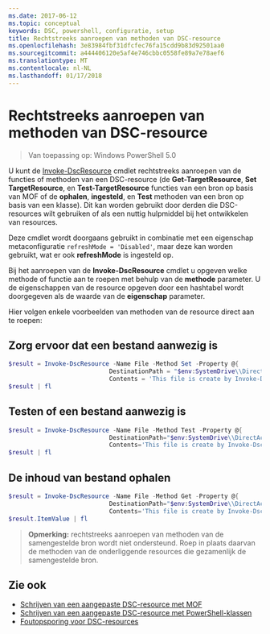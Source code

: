 ```yaml
---
ms.date: 2017-06-12
ms.topic: conceptual
keywords: DSC, powershell, configuratie, setup
title: Rechtstreeks aanroepen van methoden van DSC-resource
ms.openlocfilehash: 3e83984fbf31dfcfec76fa15cdd9b83d92501aa0
ms.sourcegitcommit: a444406120e5af4e746cbbc0558fe89a7e78aef6
ms.translationtype: MT
ms.contentlocale: nl-NL
ms.lasthandoff: 01/17/2018
---
```

# <a name="calling-dsc-resource-methods-directly"></a>Rechtstreeks aanroepen van methoden van DSC-resource

>Van toepassing op: Windows PowerShell 5.0

U kunt de [Invoke-DscResource](https://technet.microsoft.com/en-us/library/mt517869.aspx) cmdlet rechtstreeks aanroepen van de functies of methoden van een DSC-resource (de **Get-TargetResource**, **Set TargetResource**, en  **Test-TargetResource** functies van een bron op basis van MOF of de **ophalen**, **ingesteld**, en **Test** methoden van een bron op basis van een klasse). Dit kan worden gebruikt door derden die DSC-resources wilt gebruiken of als een nuttig hulpmiddel bij het ontwikkelen van resources. 

Deze cmdlet wordt doorgaans gebruikt in combinatie met een eigenschap metaconfiguratie `refreshMode = 'Disabled'`, maar deze kan worden gebruikt, wat er ook **refreshMode** is ingesteld op.

Bij het aanroepen van de **Invoke-DscResource** cmdlet u opgeven welke methode of functie aan te roepen met behulp van de **methode** parameter. U de eigenschappen van de resource opgeven door een hashtabel wordt doorgegeven als de waarde van de **eigenschap** parameter.

Hier volgen enkele voorbeelden van methoden van de resource direct aan te roepen:

## <a name="ensure-a-file-is-present"></a>Zorg ervoor dat een bestand aanwezig is

```powershell
$result = Invoke-DscResource -Name File -Method Set -Property @{
                            DestinationPath = "$env:SystemDrive\\DirectAccess.txt";
                            Contents = 'This file is create by Invoke-DscResource'} -Verbose
$result | fl
```

## <a name="test-that-a-file-is-present"></a>Testen of een bestand aanwezig is

```powershell
$result = Invoke-DscResource -Name File -Method Test -Property @{
                            DestinationPath="$env:SystemDrive\\DirectAccess.txt";
                            Contents='This file is create by Invoke-DscResource'} -Verbose
$result | fl
```

## <a name="get-the-contents-of-file"></a>De inhoud van bestand ophalen

```powershell
$result = Invoke-DscResource -Name File -Method Get -Property @{
                            DestinationPath="$env:SystemDrive\\DirectAccess.txt";
                            Contents='This file is create by Invoke-DscResource'} -Verbose
$result.ItemValue | fl
```

>**Opmerking:** rechtstreeks aanroepen van methoden van de samengestelde bron wordt niet ondersteund. Roep in plaats daarvan de methoden van de onderliggende resources die gezamenlijk de samengestelde bron.

## <a name="see-also"></a>Zie ook
- [Schrijven van een aangepaste DSC-resource met MOF](authoringResourceMOF.md) 
- [Schrijven van een aangepaste DSC-resource met PowerShell-klassen](authoringResourceClass.md)
- [Foutopsporing voor DSC-resources](debugResource.md)

